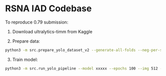 
# RSNA IAD Codebase

To reproduce 0.79 submission:

1. Download ultralytics-timm from Kaggle

2. Prepare data:
```bash
python3 -m src.prepare_yolo_dataset_v2 --generate-all-folds --neg-per-series 1 --out-name yolo_dataset --img-size 512 --label-scheme locations --yaml-out-dir configs --yaml-name-template yolo_fold{fold}.yaml --overwrite
```

3. Train model:
```bash
python3 -m src.run_yolo_pipeline --model xxxxx --epochs 100 --img 512 --batch 16 --project yolo_aneurysm_locations --name cv_efficientnet_v2_b0-config2 --data-fold-template configs/yolo_fold{fold}.yaml --folds 0,1,2,3,4
```
